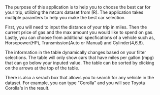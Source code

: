The purpose of this application is to help you to choose the best car for your trip, utilizing the mtcars dataset from [R].
The application takes multiple paramters to help you make the best car selection. 

First, you will need to input the distance of your trip in miles. Then the current price of gas and the max amount you would like to spend on gas. 
Lastly, you can choose from additional specfications of a vehicle such as, Horsepower(HP), Transmission(Auto or Manual) and Cylinder(4,6,8).

The information in the table dynamically changes based on your filter selections. The table will only show cars that have miles per gallon (mpg) that can go below your inputed value.
The table can be sorted by clicking on the arrows at the top of the table.  

There is also a serach box that allows you to search for any vehicle in the dataset. For example, you can type "Corolla" and you will see Toyota Corolla's in the result. 
